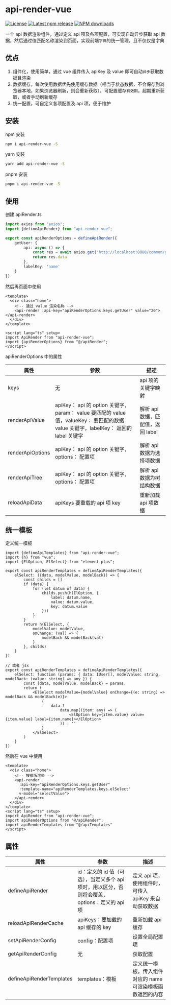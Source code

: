 # api-render-vue

[![License](https://img.shields.io/npm/l/api-render-vue?color=5470c6)](https://github.com/jl15988/api-render-vue/blob/master/LICENSE) [![Latest npm release](https://img.shields.io/npm/v/api-render-vue?color=91cc75)](https://www.npmjs.com/package/api-render-vue) [![NPM downloads](https://img.shields.io/npm/dm/api-render-vue.svg?label=npm%20downloads&style=flat&color=fac858)](https://www.npmjs.com/package/api-render-vue)

一个 api 数据渲染组件，通过定义 api 项及各项配置，可实现自动异步获取 api 数据，然后通过值匹配名称渲染到页面，实现前端`字典`的统一管理，且不仅仅是字典

## 优点

1. 组件化，使用简单，通过 vue 组件传入 apiKey 及 value 即可自动`异步`获取数据且渲染
2. 数据缓存，每次使用数据优先使用缓存数据（相当于状态数据，不会保存到浏览器本地，如果浏览器刷新，则会重新获取），可配置缓存`有效期`，超期重新获取，或者手动刷新缓存
3. 统一配置，可自定义各项配置及 api 项，便于维护

## 安装

npm 安装
```sh
npm i api-render-vue -S
```

yarn 安装
```sh
yarn add api-render-vue -S
```

pnpm 安装
```sh
pnpm i api-render-vue -S
```

## 使用

创建 apiRender.ts

```ts
import axios from "axios";
import {defineApiRender} from "api-render-vue";

export const apiRenderOptions = defineApiRender({
    getUser: {
        api: async () => {
            const res = await axios.get('http://localhost:8080/common/getData')
            return res.data
        },
        labelKey: 'name'
    }
})
```

然后再页面中使用

```vue
<template>
  <div class="home">
    <!-- 通过 value 渲染名称 -->
    <api-render :api-key="apiRenderOptions.keys.getUser" value="20"></api-render>
  </div>
</template>

<script lang="ts" setup>
import ApiRender from "api-render-vue";
import {apiRenderOptions} from "@/apiRender";
</script>
```


apiRenderOptions 中的属性

| 属性               | 参数                                                                                                    | 描述                     |
|------------------|-------------------------------------------------------------------------------------------------------|------------------------|
| keys             | 无                                                                                                     | api 项的关键字映射            |
| renderApiValue   | apiKey： api 的 option 关键字，param： value 要匹配的 value 值，valueKey： 要匹配的数据 value 关键字，labelKey： 返回的 label 关键字 | 解析 api 数据，匹配值，返回 label |
| renderApiOptions | apiKey： api 的 option 关键字，options： 配置项                                                                 | 解析 api 数据为选择项数据        |
| renderApiTree    | apiKey： api 的 option 关键字，options： 配置项                                                                 | 解析 api 数据为树结构数据        |
| reloadApiData    | apiKeys 要重载的 api 项 key                                                                                | 重新加载 api 项数据           |

## 统一模板

定义统一模板
```tsx
import {defineApiTemplates} from "api-render-vue";
import {h} from "vue";
import {ElOption, ElSelect} from "element-plus";

export const apiRenderTemplates = defineApiRenderTemplates({
    elSelect: ({data, modelValue, modelBack}) => {
        const childs = []
        if (data) {
            for (let datum of data) {
                childs.push(h(ElOption, {
                    label: datum.name,
                    value: datum.value,
                    key: datum.value
                }))
            }
        }
        return h(ElSelect, {
            modelValue: modelValue,
            onChange: (val) => {
                modelBack && modelBack(val)
            }
        }, childs)
    }
})

// 或者 jsx
export const apiRenderTemplates = defineApiRenderTemplates({
    elSelect: function (params: { data: IUser[], modelValue: string, modelBack: (value: string) => any }) {
        const {data, modelValue, modelBack} = params;
        return (
            <ElSelect modelValue={modelValue} onChange={(e: string) => modelBack && modelBack(e)}>
                {
                    data ?
                        data.map((item: any) => (
                            <ElOption key={item.value} value={item.value} label={item.name}></ElOption>
                        )) : ''
                }
            </ElSelect>
        )
    }
})
```
然后在 vue 中使用

```vue
<template>
  <div class="home">
    <!-- 按模版渲染 -->
    <api-render
      :api-key="apiRenderOptions.keys.getUser"
      :template-name="apiRenderTemplates.keys.elSelect"
      v-model="selectValue">
    </api-render>
  </div>
</template>
<script lang="ts" setup>
import ApiRender from "api-render-vue";
import apiRenderOptions from "@/apiRender";
import apiRenderTemplates from "@/apiTemplates"
</script>
```

## 属性

| 属性                   | 参数                                                         | 描述                                |
|----------------------|------------------------------------------------------------|-----------------------------------|
| defineApiRender      | id：定义的 id 值（可选），当定义多个 api 项时，用以区分，否则将会覆盖，options：定义的 api 项 | 定义 api 项，使用组件时，可传入 apiKey 来自动获取数据 |
| reloadApiRenderCache | apiKeys：要加载的 api 缓存的 key                                   | 重新加载 api 缓存                       |
| setApiRenderConfig   | config：配置项                                                 | 设置全局配置项                           |
| getApiRenderConfig   | 无                                                          | 获取配置                              |
| defineApiRenderTemplates                     | templates：模板                                               | 定义统一模板，传入组件对应的 name 可渲染模板函数返回的内容  |
